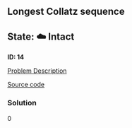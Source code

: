 ## Longest Collatz sequence

## State: :cloud: **Intact**

**ID: 14**

[Problem Description](https://projecteuler.net/problem=14)

[Source code](main.cpp)

### Solution
0